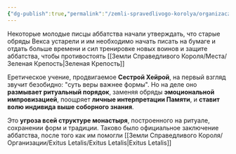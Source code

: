 ```yaml
---
{"dg-publish":true,"permalink":"/zemli-spravedlivogo-korolya/organizaczii/novopisczy/"}
---
```



Некоторые молодые писцы аббатства начали утверждать, что старые обряды Векса устарели и им необходимо начать писать на бумаге и отдать больше времени и сил тренировке новых воинов и защите аббатства, чтобы противостоять [[Земли Справедливого Короля/Места/Зеленая Крепость\|Зеленая Крепость]]

Еретическое учение, продвигаемое **Сестрой Хейрой**, на первый взгляд звучит безобидно: "суть веры важнее формы". Но на деле оно **размывает ритуальный порядок**, заменяя обряды **эмоциональной импровизацией**, поощряет **личные интерпретации Памяти**, и **ставит волю индивида выше соборного знания**. 

Это **угроза всей структуре монастыря**, построенного на ритуале, сохранении форм и традиции. Таково было официальное заключение аббатства, после того как им помогли [[Земли Справедливого Короля/Организации/Exitus Letalis/Exitus Letalis\|Exitus Letalis]]